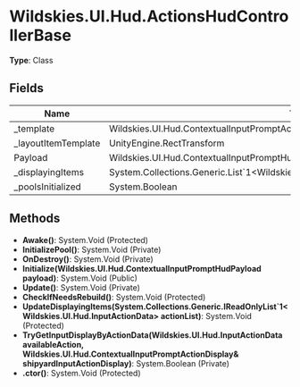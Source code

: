 ﻿# Wildskies.UI.Hud.ActionsHudControllerBase

**Type**: Class

## Fields

| Name | Type | Access |
|------|------|--------|
| _template | Wildskies.UI.Hud.ContextualInputPromptActionDisplay | Private |
| _layoutItemTemplate | UnityEngine.RectTransform | Private |
| Payload | Wildskies.UI.Hud.ContextualInputPromptHudPayload | Protected |
| _displayingItems | System.Collections.Generic.List`1<Wildskies.UI.Hud.ContextualInputPromptActionDisplay> | Private |
| _poolsInitialized | System.Boolean | Private |

## Methods

- **Awake()**: System.Void (Protected)
- **InitializePool()**: System.Void (Private)
- **OnDestroy()**: System.Void (Private)
- **Initialize(Wildskies.UI.Hud.ContextualInputPromptHudPayload payload)**: System.Void (Public)
- **Update()**: System.Void (Private)
- **CheckIfNeedsRebuild()**: System.Void (Protected)
- **UpdateDisplayingItems(System.Collections.Generic.IReadOnlyList`1<Wildskies.UI.Hud.InputActionData> actionList)**: System.Void (Protected)
- **TryGetInputDisplayByActionData(Wildskies.UI.Hud.InputActionData availableAction, Wildskies.UI.Hud.ContextualInputPromptActionDisplay& shipyardInputActionDisplay)**: System.Boolean (Private)
- **.ctor()**: System.Void (Protected)


